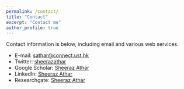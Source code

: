```yaml
---
permalink: /contact/
title: "Contact"
excerpt: "Contact me"
author_profile: true
---
```

Contact information is below, including email and various web services.  

* E-mail: sathar@connect.ust.hk
* Twitter: [sheerazathar](https://twitter.com/shirazathar)
* Google Scholar: [Sheeraz Athar](https://scholar.google.com/citations?user=tYORPw8AAAAJ&hl=en)
* LinkedIn: [Sheeraz Athar](https://www.linkedin.com/in/sheeraz-athar-401a63146/)
* Researchgate: [Sheeraz Athar](https://www.researchgate.net/profile/Sheeraz-Athar)
